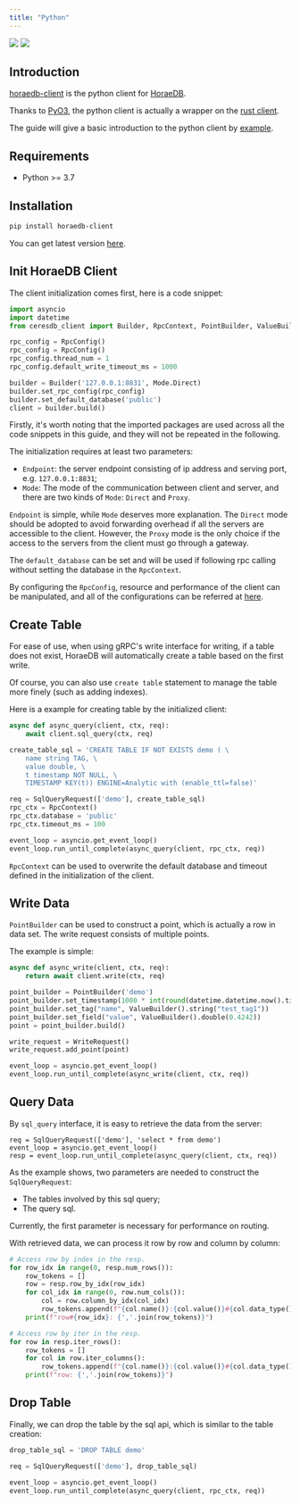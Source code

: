 ```yaml
---
title: "Python"
---
```


[![](https://img.shields.io/pypi/v/horaedb-client.svg)](https://pypi.org/project/horaedb-client)
[![](https://img.shields.io/github/stars/apache/horaedb-client-py)](https://github.com/apache/horaedb-client-py)

## Introduction

[horaedb-client](https://pypi.org/project/horaedb-client/) is the python client for [HoraeDB](https://github.com/apache/horaedb).

Thanks to [PyO3](https://github.com/PyO3), the python client is actually a wrapper on the [rust client](https://github.com/apache/horaedb-client-rs).

The guide will give a basic introduction to the python client by [example](https://github.com/apache/horaedb-client-py/blob/main/examples/read_write.py).

## Requirements

- Python >= 3.7

## Installation

```bash
pip install horaedb-client
```

You can get latest version [here](https://github.com/apache/horaedb-client-py/tags).

## Init HoraeDB Client

The client initialization comes first, here is a code snippet:

```python
import asyncio
import datetime
from ceresdb_client import Builder, RpcContext, PointBuilder, ValueBuilder, WriteRequest, SqlQueryRequest, Mode, RpcConfig

rpc_config = RpcConfig()
rpc_config = RpcConfig()
rpc_config.thread_num = 1
rpc_config.default_write_timeout_ms = 1000

builder = Builder('127.0.0.1:8831', Mode.Direct)
builder.set_rpc_config(rpc_config)
builder.set_default_database('public')
client = builder.build()
```

Firstly, it's worth noting that the imported packages are used across all the code snippets in this guide, and they will not be repeated in the following.

The initialization requires at least two parameters:

- `Endpoint`: the server endpoint consisting of ip address and serving port, e.g. `127.0.0.1:8831`;
- `Mode`: The mode of the communication between client and server, and there are two kinds of `Mode`: `Direct` and `Proxy`.

`Endpoint` is simple, while `Mode` deserves more explanation. The `Direct` mode should be adopted to avoid forwarding overhead if all the servers are accessible to the client. However, the `Proxy` mode is the only choice if the access to the servers from the client must go through a gateway.

The `default_database` can be set and will be used if following rpc calling without setting the database in the `RpcContext`.

By configuring the `RpcConfig`, resource and performance of the client can be manipulated, and all of the configurations can be referred at [here](https://github.com/apache/incubator-horaedb-client-py/blob/main/ceresdb_client.pyi).

## Create Table

For ease of use, when using gRPC's write interface for writing, if a table does not exist, HoraeDB will automatically create a table based on the first write.

Of course, you can also use `create table` statement to manage the table more finely (such as adding indexes).

Here is a example for creating table by the initialized client:

```python
async def async_query(client, ctx, req):
    await client.sql_query(ctx, req)

create_table_sql = 'CREATE TABLE IF NOT EXISTS demo ( \
    name string TAG, \
    value double, \
    t timestamp NOT NULL, \
    TIMESTAMP KEY(t)) ENGINE=Analytic with (enable_ttl=false)'

req = SqlQueryRequest(['demo'], create_table_sql)
rpc_ctx = RpcContext()
rpc_ctx.database = 'public'
rpc_ctx.timeout_ms = 100

event_loop = asyncio.get_event_loop()
event_loop.run_until_complete(async_query(client, rpc_ctx, req))
```

`RpcContext` can be used to overwrite the default database and timeout defined in the initialization of the client.

## Write Data

`PointBuilder` can be used to construct a point, which is actually a row in data set. The write request consists of multiple points.

The example is simple:

```python
async def async_write(client, ctx, req):
    return await client.write(ctx, req)

point_builder = PointBuilder('demo')
point_builder.set_timestamp(1000 * int(round(datetime.datetime.now().timestamp())))
point_builder.set_tag("name", ValueBuilder().string("test_tag1"))
point_builder.set_field("value", ValueBuilder().double(0.4242))
point = point_builder.build()

write_request = WriteRequest()
write_request.add_point(point)

event_loop = asyncio.get_event_loop()
event_loop.run_until_complete(async_write(client, ctx, req))
```

## Query Data

By `sql_query` interface, it is easy to retrieve the data from the server:

```
req = SqlQueryRequest(['demo'], 'select * from demo')
event_loop = asyncio.get_event_loop()
resp = event_loop.run_until_complete(async_query(client, ctx, req))
```

As the example shows, two parameters are needed to construct the `SqlQueryRequest`:

- The tables involved by this sql query;
- The query sql.

Currently, the first parameter is necessary for performance on routing.

With retrieved data, we can process it row by row and column by column:

```python
# Access row by index in the resp.
for row_idx in range(0, resp.num_rows()):
    row_tokens = []
    row = resp.row_by_idx(row_idx)
    for col_idx in range(0, row.num_cols()):
        col = row.column_by_idx(col_idx)
        row_tokens.append(f"{col.name()}:{col.value()}#{col.data_type()}")
    print(f"row#{row_idx}: {','.join(row_tokens)}")

# Access row by iter in the resp.
for row in resp.iter_rows():
    row_tokens = []
    for col in row.iter_columns():
        row_tokens.append(f"{col.name()}:{col.value()}#{col.data_type()}")
    print(f"row: {','.join(row_tokens)}")
```

## Drop Table

Finally, we can drop the table by the sql api, which is similar to the table creation:

```python
drop_table_sql = 'DROP TABLE demo'

req = SqlQueryRequest(['demo'], drop_table_sql)

event_loop = asyncio.get_event_loop()
event_loop.run_until_complete(async_query(client, rpc_ctx, req))
```
